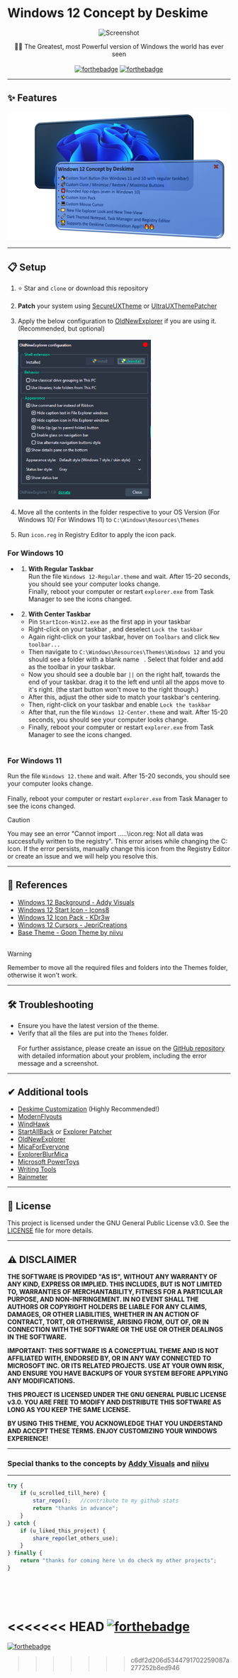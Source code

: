 # Windows 12 Concept by Deskime

<div style="text-align: center;">

![Screenshot](./Banner.png)

💪🏻 The Greatest, most Powerful version of Windows the world has ever seen
<br><br>
[![forthebadge](https://forthebadge.com/images/badges/for-you.svg)](https://forthebadge.com)
[![forthebadge](https://forthebadge.com/images/badges/built-with-love.svg)](https://forthebadge.com)

</div>

------------

## ✨ Features

![Features](./features.png)

---

## 📋 Setup

1. ⭐ Star and `clone` or download this repository
<br><br>
2. **Patch** your system using [SecureUXTheme](https://github.com/namazso/SecureUxTheme) or [UltraUXThemePatcher](https://mhoefs.eu/software_uxtheme.php?lang=en)
<br><br>
3. Apply the below configuration to [OldNewExplorer](https://msfn.org/board/topic/170375-oldnewexplorer-119/) if you are using it. (Recommended, but optional)<br><br>![OldNewExplorerCfg](./OldNewExplorerCfg.png)
<br><br>
4. Move all the contents in the folder respective to your OS Version (For Windows 10/ For Windows 11) to `C:\Windows\Resources\Themes`
<br><br>
5. Run `icon.reg` in Registry Editor to apply the icon pack.

### For Windows 10
- 1. **With Regular Taskbar**<br>
  Run the file `Windows 12-Regular.theme` and wait. After 15-20 seconds, you should see your computer looks change.<br>Finally, reboot your computer or restart `explorer.exe` from Task Manager to see the icons changed.
<br><br>
- 2. **With Center Taskbar**<br>
  - Pin `StartIcon-Win12.exe` as the first app in your taskbar
  - Right-click on your taskbar , and deselect `Lock the taskbar`
  - Again right-click on your taskbar, hover on `Toolbars` and click `New toolbar...`
  - Then navigate to `C:\Windows\Resources\Themes\Windows 12` and you should see a folder with a blank name ` `. Select that folder and add as the toolbar in your taskbar.
  - Now you should see a double bar `||` on the right half, towards the end of your taskbar. drag it to the left end until all the apps move to it's right. (the start button won't move to the right though.)
  -  After this, adjust the other side to match your taskbar's centering.
  - Then, right-click on your taskbar and enable `Lock the taskbar`
  - After that, run the file `Windows 12-Center.theme` and wait. After 15-20 seconds, you should see your computer looks change.
  - Finally, reboot your computer or restart `explorer.exe` from Task Manager to see the icons changed.
<br><br>
### For Windows 11
Run the file `Windows 12.theme` and wait. After 15-20 seconds, you should see your computer looks change.
<br><br>
Finally, reboot your computer or restart `explorer.exe` from Task Manager to see the icons changed.

> [!CAUTION]
> You may see an error "Cannot import .....\icon.reg: Not all data was successfully written to the registry". This error arises while changing the C: Icon. If the error persists, manually change this icon from the Registry Editor or create an issue and we will help you resolve this.

---

## 📃 References
- [Windows 12 Background - Addy Visuals](https://www.youtube.com/watch?v=1k1vz9PD7O4&ab_channel=AddyVisuals)
- [Windows 12 Start Icon - Icons8](https://icons8.com/icon/srWpsuip5wG0/windows-11)
- [Windows 12 Icon Pack - KDr3w](https://www.deviantart.com/kdr3w/art/Matte-758699852)
- [Windows 12 Cursors - JepriCreations](https://www.deviantart.com/jepricreations/art/Windows-11-Cursors-Concept-886489356)
- [Base Theme - Goon Theme by niivu]()
   <br><br>

> [!WARNING]
> Remember to move all the required files and folders into the Themes folder, otherwise it won't work.

---

## 🛠️ Troubleshooting

- Ensure you have the latest version of the theme.
- Verify that all the files are put into the `Themes` folder.
<br><br>
   For further assistance, please create an issue on the [GitHub repository](https://github.com/Deskime/Windows-12/issues) with detailed information about your problem, including the error message and a screenshot.

---

## ✔ Additional tools

- [Deskime Customization](https://github.com/Deskime/Deskime_Customization) (Highly Recommended!)
- [ModernFlyouts](https://github.com/ModernFlyouts-Community/ModernFlyouts)
- [WindHawk](https://windhawk.net/)
- [StartAllBack]() or [Explorer Patcher]()
- [OldNewExplorer](https://msfn.org/board/topic/170375-oldnewexplorer-119/)
- [MicaForEveryone](https://github.com/MicaForEveryone/MicaForEveryone)
- [ExplorerBlurMica](https://github.com/Maplespe/ExplorerBlurMica)
- [Microsoft PowerToys](https://github.com/microsoft/PowerToys)
- [Writing Tools](https://github.com/theJayTea/WritingTools/)
- [Rainmeter](https://www.rainmeter.net/)
 
---

## 📄 License

This project is licensed under the GNU General Public License v3.0. See the [LICENSE](LICENSE) file for more details.

---

## ⚠️ DISCLAIMER

**THE SOFTWARE IS PROVIDED "AS IS", WITHOUT ANY WARRANTY OF ANY KIND, EXPRESS OR IMPLIED. THIS INCLUDES, BUT IS NOT LIMITED TO, WARRANTIES OF MERCHANTABILITY, FITNESS FOR A PARTICULAR PURPOSE, AND NON-INFRINGEMENT. IN NO EVENT SHALL THE AUTHORS OR COPYRIGHT HOLDERS BE LIABLE FOR ANY CLAIMS, DAMAGES, OR OTHER LIABILITIES, WHETHER IN AN ACTION OF CONTRACT, TORT, OR OTHERWISE, ARISING FROM, OUT OF, OR IN CONNECTION WITH THE SOFTWARE OR THE USE OR OTHER DEALINGS IN THE SOFTWARE.**

**IMPORTANT:** **THIS SOFTWARE IS A CONCEPTUAL THEME AND IS NOT AFFILIATED WITH, ENDORSED BY, OR IN ANY WAY CONNECTED TO MICROSOFT INC. OR ITS RELATED PROJECTS. USE AT YOUR OWN RISK, AND ENSURE YOU HAVE BACKUPS OF YOUR SYSTEM BEFORE APPLYING ANY MODIFICATIONS.**

**THIS PROJECT IS LICENSED UNDER THE GNU GENERAL PUBLIC LICENSE v3.0. YOU ARE FREE TO MODIFY AND DISTRIBUTE THIS SOFTWARE AS LONG AS YOU KEEP THE SAME LICENSE.**

**BY USING THIS THEME, YOU ACKNOWLEDGE THAT YOU UNDERSTAND AND ACCEPT THESE TERMS. ENJOY CUSTOMIZING YOUR WINDOWS EXPERIENCE!**

---
### Special thanks to the concepts by [Addy Visuals](https://www.youtube.com/watch?v=1k1vz9PD7O4&ab_channel=AddyVisuals) and [niivu](https://www.deviantart.com/niivu/art/Windows-12-for-Windows-11-1139654666)

---

```javascript
try {
    if (u_scrolled_till_here) {
        star_repo();   //contribute to my github stats
        return "thanks in advance";
    }
} catch {
    if (u_liked_this_project) {
        share_repo(let_others_use);
    }
} finally {
    return "thanks for coming here \n do check my other projects";
}
```
<br><br>
<<<<<<< HEAD
[![forthebadge](https://forthebadge.com/images/badges/powered-by-coffee.svg)](https://ko-fi.com/deskime)
=======
[![forthebadge](https://forthebadge.com/images/badges/powered-by-coffee.svg)](https://ko-fi.com/deskime)
>>>>>>> c6df2d206d5344791702259087a277252b8ed946